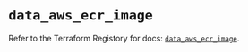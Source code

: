 # `data_aws_ecr_image`

Refer to the Terraform Registory for docs: [`data_aws_ecr_image`](https://registry.terraform.io/providers/hashicorp/aws/5.6.2/docs/data-sources/ecr_image).
